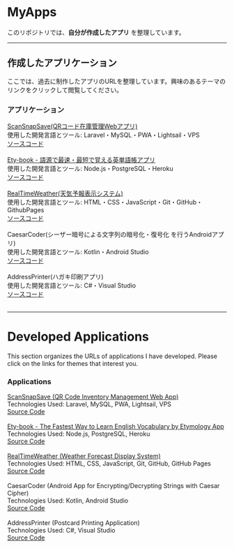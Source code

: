 # MyApps

このリポジトリでは、**自分が作成したアプリ** を整理しています。  

---
## 作成したアプリケーション
ここでは、過去に制作したアプリのURLを整理しています。興味のあるテーマのリンクをクリックして閲覧してください。
### アプリケーション
[ScanSnapSave(QRコード在庫管理Webアプリ)](https://scansnapsave.com/)
<br>
使用した開発言語とツール: Laravel・MySQL・PWA・Lightsail・VPS
<br>
[ソースコード](https://github.com/Nakkinakki55/Scan_Snap_Save)
<br><br>
[Ety-book - 語源で最速・最短で覚える英単語帳アプリ](https://ety-book.herokuapp.com/)
<br>
使用した開発言語とツール: Node.js・PostgreSQL・Heroku
<br>
[ソースコード](https://github.com/Nakkinakki55/Ety_book)
<br><br>
[RealTimeWeather(天気予報表示システム)](https://nakkinakki55.github.io/real-time-weather/real-time-weather.html)
<br>
使用した開発言語とツール: HTML・CSS・JavaScript・Git・GitHub・GithubPages
<br>
[ソースコード](https://github.com/Nakkinakki55/real-time-weather)
<br><br>
CaesarCoder(シーザー暗号による文字列の暗号化・復号化 を行うAndroidアプリ)
<br>
使用した開発言語とツール: Kotlin・Android Studio
<br>
[ソースコード](https://github.com/Nakkinakki55/CaesarCoder)
<br><br>
AddressPrinter(ハガキ印刷アプリ)
<br>
使用した開発言語とツール: C#・Visual Studio
<br>
[ソースコード](https://github.com/Nakkinakki55/AddressPrinter)
<br><br>

---
# Developed Applications
This section organizes the URLs of applications I have developed. Please click on the links for themes that interest you.

### Applications
[ScanSnapSave (QR Code Inventory Management Web App)](https://scansnapsave.com/)
<br>
Technologies Used: Laravel, MySQL, PWA, Lightsail, VPS
<br>
[Source Code](https://github.com/Nakkinakki55/Scan_Snap_Save)
<br><br>
[Ety-book - The Fastest Way to Learn English Vocabulary by Etymology App](https://ety-book.herokuapp.com/)
<br>
Technologies Used: Node.js, PostgreSQL, Heroku
<br>
[Source Code](https://github.com/Nakkinakki55/Ety_book)
<br><br>
[RealTimeWeather (Weather Forecast Display System)](https://nakkinakki55.github.io/real-time-weather/real-time-weather.html)
<br>
Technologies Used: HTML, CSS, JavaScript, Git, GitHub, GitHub Pages
<br>
[Source Code](https://github.com/Nakkinakki55/real-time-weather)
<br><br>
CaesarCoder (Android App for Encrypting/Decrypting Strings with Caesar Cipher)
<br>
Technologies Used: Kotlin, Android Studio
<br>
[Source Code](https://github.com/Nakkinakki55/CaesarCoder)
<br><br>
AddressPrinter (Postcard Printing Application)
<br>
Technologies Used: C#, Visual Studio
<br>
[Source Code](https://github.com/Nakkinakki55/AddressPrinter)
<br><br>

